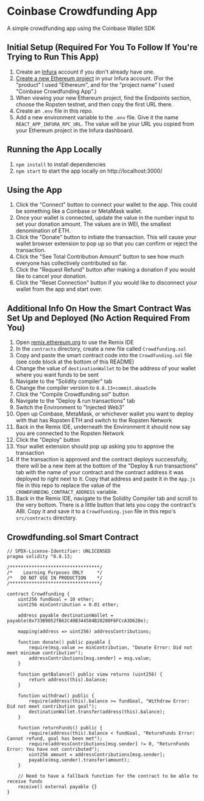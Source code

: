 # Coinbase Crowdfunding App

A simple crowdfunding app using the Coinbase Wallet SDK

## Initial Setup (Required For You To Follow If You're Trying to Run This App)

1. Create an [Infura](http://infura.io/) account if you don't already have one.
2. [Create a new Ethereum project](https://infura.io/create-project) in your Infura account. (For the "product" I used "Ethereum", and for the "project name" I used "Coinbase Crowdfunding App".)
3. When viewing your new Ethereum project, find the Endpoints section, choose the Ropsten testnet, and then copy the first URL there.
4. Create an `.env` file in this repo.
5. Add a new environment variable to the `.env` file. Give it the name `REACT_APP_INFURA_RPC_URL`. The value will be your URL you copied from your Ethereum project in the Infura dashboard.

## Running the App Locally

1. `npm install` to install dependencies
2. `npm start` to start the app locally on http://localhost:3000/

## Using the App

1. Click the "Connect" button to connect your wallet to the app. This could be something like a Coinbase or MetaMask wallet.
2. Once your wallet is connected, update the value in the number input to set your donation amount. The values are in WEI, the smallest denomination of ETH.
3. Click the "Donate" button to initiate the transaction. This will cause your wallet browser extension to pop up so that you can confirm or reject the transaction.
4. Click the "See Total Contribution Amount" button to see how much everyone has collectively contributed so far.
5. Click the "Request Refund" button after making a donation if you would like to cancel your donation.
6. Click the "Reset Connection" button if you would like to disconnect your wallet from the app and start over.

## Additional Info On How the Smart Contract Was Set Up and Deployed (No Action Required From You)

1. Open [remix.ethereum.org](remix.ethereum.org) to use the Remix IDE
2. In the `contracts` directory, create a new file called `Crowdfunding.sol`
3. Copy and paste the smart contract code into the `Crowdfunding.sol` file (see code block at the bottom of this README)
4. Change the value of `destinationWallet` to be the address of your wallet where you want funds to be sent
5. Navigate to the "Solidity compiler" tab
6. Change the compiler version to `0.8.13+commit.abaa5c0e`
7. Click the "Compile Crowdfunding.sol" button
8. Navigate to the "Deploy & run transactions" tab
9. Switch the Environment to "Injected Web3"
10. Open up Coinbase, MetaMask, or whichever wallet you want to deploy with that has Ropsten ETH and switch to the Ropsten Network
11. Back in the Remix IDE, underneath the Environment it should now say you are connected to the Ropsten Network
12. Click the "Deploy" button
13. Your wallet extension should pop up asking you to approve the transaction
14. If the transaction is approved and the contract deploys successfully, there will be a new item at the bottom of the "Deploy & run transactions" tab with the name of your contract and the contract address it was deployed to right next to it. Copy that address and paste it in the `App.js` file in this repo to replace the value of the `CROWDFUNDING_CONTRACT_ADDRESS` variable.
15. Back in the Remix IDE, navigate to the Solidity Compiler tab and scroll to the very bottom. There is a little button that lets you copy the contract's ABI. Copy it and save it to a `Crowdfunding.json` file in this repo's `src/contracts` directory.

## Crowdfunding.sol Smart Contract

```sol
// SPDX-License-Identifier: UNLICENSED
pragma solidity ^0.8.13;

/*********************************/
/*    Learning Purposes ONLY     */
/*   DO NOT USE IN PRODUCTION    */
/*********************************/

contract Crowdfunding {
    uint256 fundGoal = 10 ether;
    uint256 minContribution = 0.01 ether;

    address payable destinationWallet = payable(0x733B9052fB62C40B344584B20280F6FCcA3D628e);

    mapping(address => uint256) addressContributions;

    function donate() public payable {
        require(msg.value >= minContribution, "Donate Error: Did not meet minimum contribution");
        addressContributions[msg.sender] = msg.value;
    }

    function getBalance() public view returns (uint256) {
        return address(this).balance;
    }

    function withdraw() public {
        require(address(this).balance >= fundGoal, "Withdraw Error: Did not meet contribution goal");
        destinationWallet.transfer(address(this).balance);
    }

    function returnFunds() public {
        require(address(this).balance < fundGoal, "ReturnFunds Error: Cannot refund, goal has been met");
        require(addressContributions[msg.sender] != 0, "ReturnFunds Error: You have not contributed");
        uint256 amount = addressContributions[msg.sender];
        payable(msg.sender).transfer(amount);
    }

    // Need to have a fallback function for the contract to be able to receive funds
    receive() external payable {}
}
```
